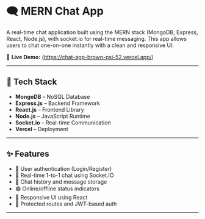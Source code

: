 # 🗨️ MERN Chat App

A real-time chat application built using the MERN stack (MongoDB, Express, React, Node.js), with socket.io for real-time messaging. This app allows users to chat one-on-one instantly with a clean and responsive UI.

🚀 **Live Demo:** (https://chat-app-brown-psi-52.vercel.app/)

---

## 🔧 Tech Stack

- **MongoDB** – NoSQL Database
- **Express.js** – Backend Framework
- **React.js** – Frontend Library
- **Node.js** – JavaScript Runtime
- **Socket.io** – Real-time Communication
- **Vercel** – Deployment

---

## ✨ Features

- 🔐 User authentication (Login/Register)
- 💬 Real-time 1-to-1 chat using Socket.IO
- 🧾 Chat history and message storage
- 🟢 Online/offline status indicators
- 🎨 Responsive UI using React
- 🧪 Protected routes and JWT-based auth

---

